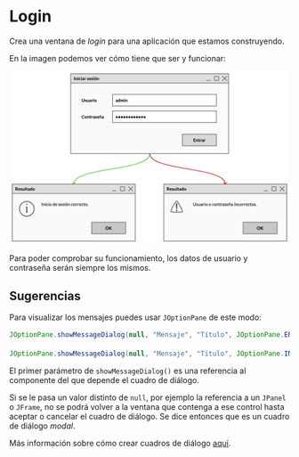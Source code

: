 # Login

Crea una ventana de *login* para una aplicación que estamos construyendo.

En la imagen podemos ver cómo tiene que ser y funcionar:

![](login.png)

Para poder comprobar su funcionamiento, los datos de usuario y contraseña serán siempre los mismos.

## Sugerencias

Para visualizar los mensajes puedes usar `JOptionPane` de este modo:

```java
JOptionPane.showMessageDialog(null, "Mensaje", "Título", JOptionPane.ERROR_MESSAGE);

JOptionPane.showMessageDialog(null, "Mensaje", "Título", JOptionPane.INFORMATION_MESSAGE);
```

El primer parámetro de `showMessageDialog()` es una referencia al componente del que depende el cuadro de diálogo.

Si se le pasa un valor distinto de `null`, por ejemplo la referencia a un `JPanel` o  `JFrame`, no se podrá volver a la ventana que contenga a ese control hasta aceptar o cancelar el cuadro de diálogo. Se dice entonces que es un cuadro de diálogo _modal_.

Más información sobre cómo crear cuadros de diálogo [aquí](https://www.laurafolgado.es/desarrollointerfaces/2015/10/cuadros-de-dialogo-con-joptionpane/).
